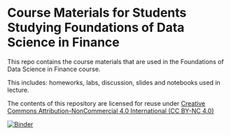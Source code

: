 # Course Materials for Students Studying Foundations of Data Science in Finance

This repo contains the course materials that are used in the Foundations of Data Science in Finance course.

This includes: homeworks, labs, discussion, slides and notebooks used in lecture.

The contents of this repository are licensed for reuse under [Creative Commons Attribution-NonCommercial 4.0 International (CC BY-NC 4.0)](http://creativecommons.org/licenses/by-nc/4.0/)

[![Binder](https://mybinder.org/badge.svg)](https://mybinder.org/v2/gh/data-8/materials-su20/master)
